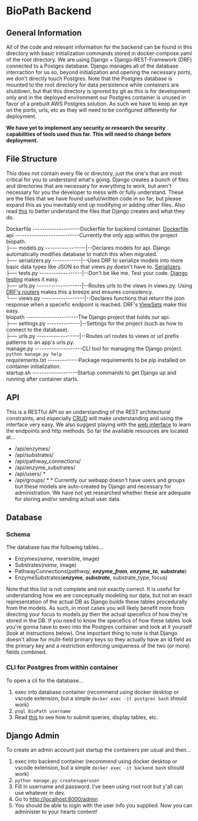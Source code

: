 # BioPath Backend
## General Information
All of the code and relevant information for the backend can be found in this directory with basic initialization commands stored in docker-compose.yaml of the root directory. We are using Django + Django-REST-Framework (DRF) connected to a Postges database. Django manages all of the database interraction for us so, beyond initialization and opening the necessary ports, we don't directly touch Postgres. Note that the Postgres database is mounted to the root directory for data persistence while containers are shutdown, but that this directory is ignored by git as this is for development only and in the deployed environment our Postgres container is unused in favor of a prebuilt AWS Postgres solution. As such we have to keep an eye on the ports, urls, etc as they will need to be configured differently for deployment.

**We have yet to implement any security or research the security capabilities of tools used thus far. This will need to change before deployment.**

## File Structure
This does not contain every file or directory, just the one's that are most critical for you to understand what's going. Django creates a bunch of files and directories that are necessary for everything to work, but aren't necessary for you the developer to mess with or fully understand. These are the files that we have found useful/written code in so far, but please expand this as you inevitably end up modifying or adding other files. Also read [this](https://techvidvan.com/tutorials/django-project-structure-layout/) to better understand the files that Django creates and what they do.

Dockerfile --------------------Dockerfile for backend container. [Dockerfile](https://www.cloudbees.com/blog/what-is-a-dockerfile).  
api ---------------------------Currently the only app within the project biopath.  
├── models.py -----------------|--Declares models for api. Django automatically modifies database to match this when migrated.  
├── serializers.py ------------|--Uses DRF to serialize models into more basic data types like JSON so that views.py doesn't have to. [Serializers](https://www.django-rest-framework.org/api-guide/serializers/).  
├── tests.py ------------------|--Don't be like me. Test your code. [Django testing](https://docs.djangoproject.com/en/4.1/topics/testing/overview/) makes it easy.  
├── urls.py -------------------|--Routes urls to the views in views.py. Using [DRF's routers](https://www.django-rest-framework.org/api-guide/routers/) makes this a breeze and ensures consistency.  
└── views.py ------------------|--Declares functions that return the json response when a specefic endpoint is reached. DRF's [ViewSets](https://www.django-rest-framework.org/api-guide/viewsets/) make this easy.  
biopath ----------------------The Django project that holds our api.  
├── settings.py --------------|--Settings for the project (such as how to connect to the database).  
├── urls.py ------------------|--Routes url routes to views or url prefix patterns to an app's urls.py.  
manage.py --------------------CLI tool for managing the Django project. `python manage.py help`  
requirements.txt -------------Package requirements to be pip installed on container initialization.  
startup.sh -------------------Startup commands to get Django up and running after container starts.  

## API
This is a RESTful API so an understanding of the REST architectural constraints, and especially [CRUD](https://www.codecademy.com/article/what-is-crud) will make understanding and using the interface very easy. We also suggest playing with the [web interface](http://localhost:8000/api) to learn the endpoints and http methods.
So far the available resources are located at...
* /api/enzymes/
* /api/substrates/
* /api/pathway_connections/
* /api/enzyme_substrates/
* /api/users/ *
* /api/groups/ *
\* Currently our webapp doesn't have users and groups but these models are auto-created by Django and necessary for administration. We have not yet researched whether these are adequate for storing and/or sending actual user data.

## Database
### Schema
The database has the following tables...
* Enzymes(*name*, reversible, image)
* Substrates(*name*, image)
* PathwayConnections(*pathway, **enzyme_from**, **enzyme_to***, **substrate**)
* EnzymeSubstrates(***enzyme**, **substrate***, substrate_type, focus)

Note that this list is not complete and not exactly correct. It is useful for understanding how we are conceptually modeling our data, but not an exact representation of the actual DB as Django builds these tables procedurally from the models. As such, in most cases you will likely benefit more from directing your focus to models.py then the actual specefics of how they're stored in the DB. If you need to know the specefics of how these tables look you're gonna have to exec into the Postgres container and look at it yourself (look at instructions below). One important thing to note is that Django doesn't allow for mulit-field primary keys so they actually have an id field as the primary key and a restriction enforcing uniqueness of the two (or more) fields combined.

### CLI for Postgres from within container
To open a cli for the database...
1. exec into database container (recommend using docker desktop or vscode extension, but a simple `docker exec -it postgres bash` should work)
1. `psql BioPath username`
1. Read [this](https://tomcam.github.io/postgres/#getting-information-about-databases) to see how to submit queries, display tables, etc.

## Django Admin
To create an admin account just startup the containers per usual and then...
1. exec into backend container (recommend using docker desktop or vscode extension, but a simple `docker exec -it backend bash` should work)
1. `python manage.py createsuperuser`
1. Fill in username and password. I've been using root root but y'all can use whatever in dev.
1. Go to [http://localhost:8000/admin](http://localhost:8000/admin)
1. You should be able to login with the user info you supplied. Now you can administer to your hearts content!